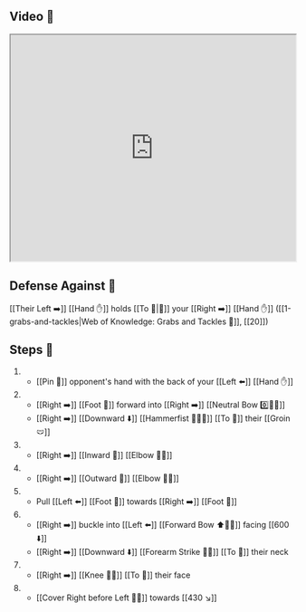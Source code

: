 ## Video 🎥

<iframe src="https://www.youtube.com/embed/-jtHOLcmryo" width="100%" height="400"></iframe>

## Defense Against 🤺

[[Their Left ➡️]] [[Hand ✋]] holds [[To 🎯|🎯]] your [[Right ➡️]] [[Hand ✋]] ([[1-grabs-and-tackles|Web of Knowledge: Grabs and Tackles 🤝]], [[20]])

## Steps 👣

1. - [[Pin 📌]] opponent's hand with the back of your [[Left ⬅️]] [[Hand ✋]]
2. - [[Right ➡️]] [[Foot 🦶]] forward into [[Right ➡️]] [[Neutral Bow 0️⃣🧍‍♂️]]
    - [[Right ➡️]] [[Downward ⬇️]] [[Hammerfist 🔨✊💥]] [[To 🎯]] their [[Groin 🩲]]
3. - [[Right ➡️]] [[Inward 🔽]] [[Elbow 💪💥]]
4. - [[Right ➡️]] [[Outward 🔼]] [[Elbow 💪💥]]
5. - Pull [[Left ⬅️]] [[Foot 🦶]] towards [[Right ➡️]] [[Foot 🦶]]
6. - [[Right ➡️]] buckle into [[Left ⬅️]] [[Forward Bow ⬆️🧍‍♂️]] facing [[600 ⬇️]]
    - [[Right ➡️]] [[Downward ⬇️]] [[Forearm Strike 💪💥]] [[To 🎯]] their neck
7. - [[Right ➡️]] [[Knee 🦵💥]] [[To 🎯]] their face
8. - [[Cover Right before Left 🦶🔄]] towards [[430 ↘️]]
